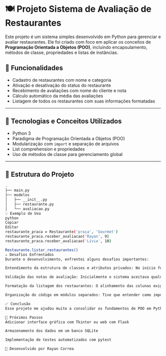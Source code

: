 # 🍽️ Projeto Sistema de Avaliação de Restaurantes

Este projeto é um sistema simples desenvolvido em Python para gerenciar e avaliar restaurantes. Ele foi criado com foco em aplicar os conceitos de **Programação Orientada a Objetos (POO)**, incluindo encapsulamento, métodos de classe, propriedades e listas de instâncias.

## 📌 Funcionalidades

- Cadastro de restaurantes com nome e categoria
- Ativação e desativação do status do restaurante
- Recebimento de avaliações com nome do cliente e nota
- Cálculo automático da média das avaliações
- Listagem de todos os restaurantes com suas informações formatadas

---

## 🧠 Tecnologias e Conceitos Utilizados

- Python 3
- Paradigma de Programação Orientada a Objetos (POO)
- Modularização com `import` e separação de arquivos
- List comprehension e propriedades
- Uso de métodos de classe para gerenciamento global

---

## 📂 Estrutura do Projeto

```bash
.
├── main.py
├── modelos
│   ├── __init__.py
│   ├── restaurante.py
│   └── avaliacao.py
💡 Exemplo de Uso
python
Copiar
Editar
restaurante_praca = Restaurante('praça', 'Gourmet')
restaurante_praca.receber_avaliacao('Rayan', 9)
restaurante_praca.receber_avaliacao('Lívia', 10)

Restaurante.listar_restaurantes()
⚔️ Desafios Enfrentados
Durante o desenvolvimento, enfrentei alguns desafios importantes:

Entendimento da estrutura de classes e atributos privados: No início foi confuso usar underline (_) para atributos, mas entendi seu papel na proteção de dados internos.

Validação das notas de avaliação: Inicialmente o sistema aceitava qualquer valor, mas implementei uma verificação para que apenas notas entre 1 e 5 fossem aceitas.

Formatação da listagem dos restaurantes: O alinhamento das colunas exigiu testes com .ljust() para garantir que tudo aparecesse de forma organizada no terminal.

Organização do código em módulos separados: Tive que entender como importar corretamente arquivos entre diretórios usando Python.

✅ Conclusão
Esse projeto me ajudou muito a consolidar os fundamentos de POO em Python. Foi um excelente exercício de lógica, estrutura e boas práticas de organização de código. Agora me sinto mais confiante para partir para projetos maiores e mais robustos.

🚀 Próximos Passos
Adicionar interface gráfica com Tkinter ou web com Flask

Armazenamento dos dados em um banco SQLite

Implementação de testes automatizados com pytest

📧 Desenvolvido por Rayan Correa
